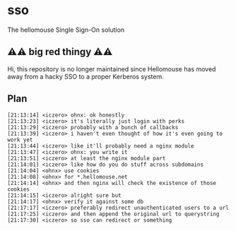 # sso
The hellomouse Single Sign-On solution

## ⚠️⚠️ big red thingy ⚠️⚠️

Hi, this repository is no longer maintained since Hellomouse has moved away from a hacky SSO to a proper Kerberos system.


## Plan

```
[21:13:14] <iczero> ohnx: ok honestly
[21:13:23] <iczero> it's literally just login with perks
[21:13:29] <iczero> probably with a bunch of callbacks
[21:13:39] <iczero> i haven't even thought of how it's even going to work yet
[21:13:44] <iczero> like it'll probably need a nginx module
[21:13:47] <iczero> ohnx: you write it
[21:13:51] <iczero> at least the nginx module part
[21:14:01] <iczero> like how do you do stuff across subdomains
[21:14:04] <ohnx> use cookies
[21:14:08] <ohnx> for *.hellomouse.net
[21:14:14] <ohnx> and then nginx will check the existence of those cookies
[21:14:15] <iczero> alright sure but
[21:14:17] <ohnx> verify it against some db
[21:17:17] <iczero> preferably redirect unauthenticated users to a url
[21:17:25] <iczero> and then append the original url to querystring
[21:17:30] <iczero> so sso can redirect or something
```

